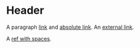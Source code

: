 Header
======

A paragraph [link](link) and [absolute link](/link). An [external link](http://www.google.com).

A [ref with spaces][].


[ref with spaces]: <link:Section 1>

